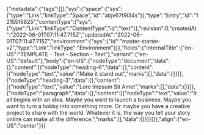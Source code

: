 {"metadata":{"tags":[]},"sys":{"space":{"sys":{"type":"Link","linkType":"Space","id":"abjv67t9l34s"}},"type":"Entry","id":"1215516825","contentType":{"sys":{"type":"Link","linkType":"ContentType","id":"text"}},"revision":0,"createdAt":"2022-06-01T07:11:47.715Z","updatedAt":"2022-06-01T07:11:47.715Z","environment":{"sys":{"id":"master-starter-v2","type":"Link","linkType":"Environment"}}},"fields":{"internalTitle":{"en-US":"TEMPLATE - Text - Section - Text"},"variant":{"en-US":"default"},"body":{"en-US":{"nodeType":"document","data":{},"content":[{"nodeType":"heading-6","data":{},"content":[{"nodeType":"text","value":"Make it stand out","marks":[],"data":{}}]},{"nodeType":"heading-3","data":{},"content":[{"nodeType":"text","value":"Lore Impsum Sit Amet","marks":[],"data":{}}]},{"nodeType":"paragraph","data":{},"content":[{"nodeType":"text","value":"It all begins with an idea. Maybe you want to launch a business. Maybe you want to turn a hobby into something more. Or maybe you have a creative project to share with the world. Whatever it is, the way you tell your story online can make all the difference.","marks":[],"data":{}}]}]}},"align":{"en-US":"center"}}}